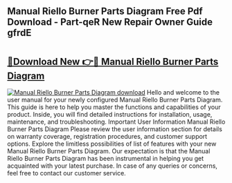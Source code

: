 ## Manual Riello Burner Parts Diagram Free Pdf Download - Part-qeR New Repair Owner Guide gfrdE

# <h2><a href="http://dfjk25.blite.top/?on=Manual+Riello+Burner+Parts+Diagram">🔗Download New 👉🔴 Manual Riello Burner Parts Diagram</a></h2>

[![Manual Riello Burner Parts Diagram download](https://i.imgur.com/lujVjoI.png)](http://dfjk25.blite.top/?on=Manual+Riello+Burner+Parts+Diagram)
Hello and welcome to the user manual for your newly configured Manual Riello Burner Parts Diagram. This guide is here to help you master the functions and capabilities of your product. Inside, you will find detailed instructions for installation, usage, maintenance, and troubleshooting. Important User Information Manual Riello Burner Parts Diagram Please review the user information section for details on warranty coverage, registration procedures, and customer support options. Explore the limitless possibilities of list of features with your new Manual Riello Burner Parts Diagram. Our expectation is that the Manual Riello Burner Parts Diagram has been instrumental in helping you get acquainted with your latest purchase. In case of any queries or concerns, feel free to contact our customer service.
